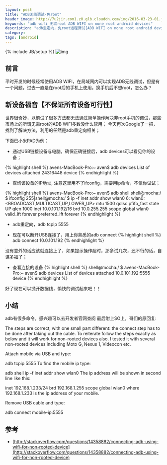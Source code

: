 ```yaml
---
layout: post
title: "ADB无线调试-免root"
header_image: http://7u2jir.com1.z0.glb.clouddn.com/img/2016-03-23-01.jpg
keywords: "adb wifi 无需root ADB WIFI on none root android devices"
description: "adb重定向，免root远程调试[ADB WIFI on none root android devices]"
category: 
tags: [android]
---
```

{% include JB/setup %}
![img](http://7u2jir.com1.z0.glb.clouddn.com/img/2016-03-23-01.jpg)

## 前言
平时开发的时候经常使用ADB WIFI，在局域网内可以实现ADB无线调试，但是有一个问题，过去一直是在root后的手机上使用，换手机后不想root，怎么办？

## 新设备福音【不保证所有设备可行性】
世界很奇妙，以前试了很多方法都无法通过简单操作解决非root手机的调试，那些市场上的所谓无需root的ADB WIFI多数没什么软用；
今天再次Google了一把，找到了解决方法，利用的任然是adb重定向相关；

下面已小米PAD为例：

* 通过USB链接设备与电脑，确保正确链接后，adb devices可以看见你的设备；

{% highlight shell %}
avens-MacBook-Pro:~ aven$ adb devices
List of devices attached
24316448	device
{% endhighlight %}

* 查询该设备的IP地址, 注意这里用不了ifconfig，需要用ip命令，不信你试试；

{% highlight shell %}
avens-MacBook-Pro:~ aven$ adb shell
shell@mocha:/ $ ifconfig
255|shell@mocha:/ $ ip -f inet addr show wlan0
6: wlan0: <BROADCAST,MULTICAST,UP,LOWER_UP> mtu 1500 qdisc pfifo_fast state UP qlen 1000
    inet 10.0.101.192/16 brd 10.0.255.255 scope global wlan0
       valid_lft forever preferred_lft forever
{% endhighlight %}

* adb重定向，adb tcpip 5555

* 现在可以断开USB连接了，用上你熟悉的adb connect
{% highlight shell %}
adb connect 10.0.101.192
{% endhighlight %}

没有意外的话应该就连接上了，如果提示操作超时，那多试几次，还不行的话，自谋多福了；

* 查看连接的设备
{% highlight shell %}
shell@mocha:/ $ avens-MacBook-Pro:~ aven$ adb devices
List of devices attached
10.0.101.192:5555	device
{% endhighlight %}

好了现在可以抛开数据线，愉快的调试起来吧！！

## 小结
adb有很多命令，感兴趣可以去开发者官网查阅
最后附上SO上，哥们的原回复:

The steps are correct, with one small part different: the connect step has to be done after taking out the cable. To reiterate follow the steps exactly as below and it will work for non-rooted devices also. I tested it with several non-rooted devices including Moto G, Nexus 1, Videocon etc.

Attach mobile via USB and type:

adb tcpip 5555
To find the mobile ip type:

adb shell ip -f inet addr show wlan0
The ip address will be shown in second line like this:

inet 192.168.1.233/24 brd 192.168.1.255 scope global wlan0
where 192.168.1.233 is the ip address of your mobile.

Remove USB cable and type:

adb connect mobile-ip:5555


## 参考
* [http://stackoverflow.com/questions/14358882/connecting-adb-using-wifi-for-non-rooted-device](http://stackoverflow.com/questions/14358882/connecting-adb-using-wifi-for-non-rooted-device)




